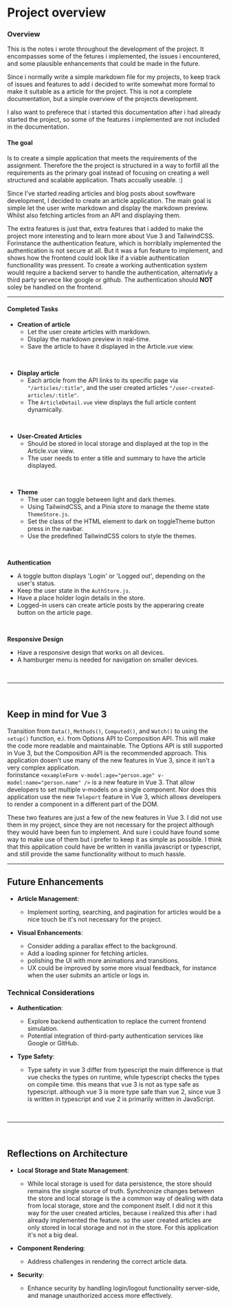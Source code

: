 # Project overview

### Overview

This is the notes i wrote throughout the development of the project. It encompasses some of the fetures i implemented, the issues i encountered, and some plausible enhancements that could be made in the future.

Since i normally write a simple markdown file for my projects, to keep track of issues and features to add i decided to write somewhat more formal to make it suitable as a article for the project.
This is not a complete documentation, but a simple overview of the projects development. 

I also want to preferece that i started this documentation after i had already started the project, so some of the features i implemented are not included in the documentation.

#### The goal

Is to create a simple application that meets the requirements of the assignment. Therefore the the project is structured in a way to forfill all the requirements as the primary goal instead of focusing on creating a well structured and scalable application. Thats accually useable. :)

Since I've started reading articles and blog posts about sowftware development, I decided to create an article application. The main goal is simple let the user write markdown and display the markdown preview. Whilst also fetching articles from an API and displaying them. 

The extra features is just that, extra features that i added to make the project more interesting and to learn more about Vue 3 and TailwindCSS. Forinstance the authentication feature, which is horriblally implemented the authentication is not secure at all. But it was a fun feature to implement, and shows how the frontend could look like if a viable authentication functionallity was pressent. To create a working authentication system would require a backend server to handle the authentication, alternativly a third party servece like google or github. The authentication should **NOT** soley be handled on the frontend. 

---


#### Completed Tasks

- **Creation of article**
  - Let the user create articles with markdown.
  - Display the markdown preview in real-time.
  - Save the article to have it displayed in the Article.vue view.
<br>

- **Display article**
  - Each article from the API links to its specific page via `"/articles/:title"`, and the user created articles `"/user-created-articles/:title"`.
  - The `ArticleDetail.vue` view displays the full article content dynamically. 

<br>

- **User-Created Articles**
  - Should be stored in local storage and displayed at the top in the Article.vue view.
  - The user needs to enter a title and summary to have the article displayed.

<br>

- **Theme**
  - The user can toggle between light and dark themes.
  - Using TailwindCSS, and a Pinia store to manage the theme state `ThemeStore.js`.
  - Set the class of the HTML element to dark on toggleTheme button press in the navbar.
  - Use the predefined TailwindCSS colors to style the themes.

<br>

**Authentication**
  - A toggle button displays 'Login' or 'Logged out', depending on the user's status.
  - Keep the user state in the `AuthStore.js`. 
  - Have a place holder login details in the store.
  - Logged-in users can create article posts by the apperaring create button on the article page.
  
<br>

**Responsive Design**
  - Have a responsive design that works on all devices.
  - A hamburger menu is needed for navigation on smaller devices.

<br>


---
<br>


## Keep in mind for Vue 3
Transition from `Data()`, `Methods()`, `Computed()`, and `Watch()` to using the `setup()` function, e.i. from Options API to Composition API. This will make the code more readable and maintainable. The Options API is still supported in Vue 3, but the Composition API is the recommended approach. This application dosen't use many of the new features in Vue 3, since it isn't a very complex application. <br>
forinstance `<exampleForm v-model:age="person.age" v-model:name="person.name" />` is a new feature in Vue 3. That allow developers to set multiple v-models on a single component.
Nor does this application use the new `Teleport` feature in Vue 3, which allows developers to render a component in a different part of the DOM. 

These two features are just a few of the new features in Vue 3. I did not use them in my project, since they are not necessary for the project although they would have been fun to implement. And sure i could have found some way to make use of them but i prefer to keep it as simple as possible. I think that this application could have be written in vanilla javascript or typescript, and still provide the same functionality without to much hassle.


---


## Future Enhancements

- **Article Management**:
  - Implement sorting, searching, and pagination for articles would be a nice touch be it's not necessary for the project.

- **Visual Enhancements**:
  - Consider adding a parallax effect to the background.
  - Add a loading spinner for fetching articles.
  - polishing the UI with more animations and transitions.
  - UX could be improved by some more visual feedback, for instance when the user submits an article or logs in.

### Technical Considerations
- **Authentication**:
  - Explore backend authentication to replace the current frontend simulation.
  - Potential integration of third-party authentication services like Google or GitHub.

- **Type Safety**:
  - Type safety in vue 3 differ from typescript the main difference is that vue checks the types on runtime, while typescript checks the types on compile time. this means that vue 3 is not as type safe as typescript. although vue 3 is more type safe than vue 2, since vue 3 is written in typescript and vue 2 is primarily written in JavaScript. 

<br>

---

<br>

## Reflections on Architecture

- **Local Storage and State Management**:
  - While local storage is used for data persistence, the store should remains the single source of truth. Synchronize changes between the store and local storage is the a common way of dealing with data from local storage, store and the component itself. I did not it this way for the user created articles, because i realized this after i had already implemented the feature. so the user created articles are only stored in local storage and not in the store. For this application it's not a big deal. 

- **Component Rendering**:
  - Address challenges in rendering the correct article data.

- **Security**:
  - Enhance security by handling login/logout functionality server-side, and manage unauthorized access more effectively.

